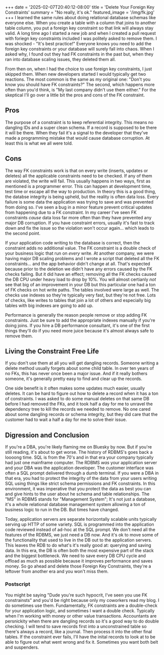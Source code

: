 +++
date = '2025-02-07T20:40:12-08:00'
title = 'Delete Your Foreign Key Constraints'
summary = "No really, it's ok."
featured_image = '/img/fk.jpg'
+++
I learned the same rules about doing relational database schemas like everyone else. When you create a table with a column that joins to another table column, you put a foreign key constraint so that link will always stay valid. A long time ago I started a new job and when I created a pull request with foriegn key constraints included I was politely asked to remove them.  I was shocked - "It's best practice!" Everyone knows you need to add the foreign key constraints or your database will surely fall into chaos. When I asked why, I found out they had FK constraints in the past but, when they ran into database scaling issues, they deleted them all. 

From then on, when I had the choice to use foreign key constraints, I just skipped them. When new developers started I would typically get two reactions. The most common is the same as my original one: "Don't you know you should have FK constraints?" The second, which happens more often than you'd think, is "My last company didn't use them either."  For the skeptical I'll go over a little bit the pros and cons of the FK constraint.

## Pros
The purpose of a constraint is to keep referential integrity. This means no dangling IDs and a super clean schema. If a record is supposed to be there it will be there. When they fail it's a signal to the developer that they've made a programming mistake that would cause database corruption. At least this is what we all were told.

## Cons
The way FK constraints work is that on every write (inserts, updates or deletes) all the applicable constraints need to be checked. If any of them are violated, the write will fail. This usually happens in two ways, first as mentioned is a programmer error. This can happen at development time, test time or escape all the way to production. In theory this is a good thing, the databse integrity is being upheld, but the reality is often data loss. Every failure is some data the application was trying to save and was prevented from doing so. I've seen a bug in a minor feature prevent critical updates from happening due to a FK constraint. In my career I've seen FK constraints _cause_ data loss far more often than they have prevented any major DB corruption. If you have constraint errors, usually it's fast to track down and fix the issue so the violation won't occur again... which leads to the second point.

If your application code writing to the database is correct, then the constraint adds no additional value. The FK constraint is a double check of your business logic that run on _every_ write. At another company, we were having major DB scaling problems and I wrote a script that deleted all the FK constraints... and the app behavior didn't change at all. That's expected because prior to the deletion we didn't have any errors caused by the FK checks failing. But it did have an effect; removing all the FK checks caused the DB CPU under heavy load to drop by 10%. You will almost certianly _not_ see that big of an improvement in your DB but this particular one had a ton of FK checks on hot write paths. The tables involved were large as well. The checks use indexes so they're typically very fast, but they're not free. Lots of checks, like writes to tables that join a lot of others and especially big tables with big indexes are going to add up.

Performance is generally the reason people remove or stop adding FK constraints. Just be sure to add the appropriate indexes manually if you're doing joins. If you hire a DB performance consultant, it's one of the first things they'll do if you need more juice because it's almost always safe to remove them.

## Living the Constraint Free Life
If you don't use them at all you will get dangling records. Someone writing a delete method usually forgets about some child table. In over ten years of no FKs, this has never once been a major issue. And if it really bothers someone, it's generally pretty easy to find and clear up the records.

One side benefit is it often makes some updates much easier, usually deletes. It can be hard to figure out how to delete a record when it has a ton of constraints. I was asked to do some manual deletes on that same DB before I had removed the FKs, and it took half a day for me to unravel the dependency tree to kill the records we needed to remove. No one cared about some dangling records or schema integrity, but they did care that the customer had to wait a half a day for me to solve their issue.

## Digression and Conclusion
If you're a DBA, you're likely flaming me on Bluesky by now. But if you're still reading, it's about to get worse. The history of RDBMS's goes back a loooong time. SQL is from the 70's and in that era your company typically had just one mainframe computer. The RDBMS _was_ your application server and your DBA was the application developer. The customer interface was often a SQL prompt delivered through a dumb terminal. If you were a DBA in that era, you had to protect the integrity of the data from your users writing SQL using things like strict schema permissions and FK constraints. In this environment, it was imperative that you protect the data as best you can and give hints to the user about he schema and table relationships. The "MS" in RDBMS stands for "Management System"; It's not just a database, it's a whole relational database management system allowing a ton of business logic to run in the DB. But times have changed.

Today, application servers are separate horizontally scalable units typically serving up HTTP of some variety. SQL is programmed into the application code reviewed instead of ad-hoc at the SQL prompt. We don't need all the features of the RDBMS, we just need a DB now. And it's ok to move some of the functionality that used to live in the DB out to the application servers. This leaves the RDB to do what's it's really good at: querying and saving data. In this era, the DB is often both the most expensive part of the stack and the biggest bottleneck. We need to save every DB CPU cycle and offload as much as possible because it improves performance and saves money. So go ahead and delete those Foreign Key Constraints, they're a leftover from another era and you won't miss them.

### Postscript
You might be saying "Dude you're such hypocrit, I've seen you use FK constrainsts" and you'd be right because only my coworkers read my blog. I do sometimes use them. Fundamentally, FK constraints are a double-check for your application logic, and sometimes I want a double check. Typically when I'm working with money or other value transactions. Accountants are persnickity when there are dangling records so it's a good way to do double checking. I will tend to save records first into a unconstrained table so there's always a record, like a journal. Then process it into the other final tables. If the constraint ever fails, I'll have the inital records to look at to be able to figure out what went wrong and fix it. Sometimes you want both belt and suspenders.
